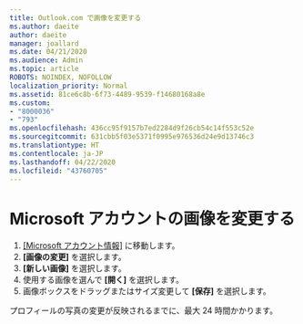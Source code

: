 ```yaml
---
title: Outlook.com で画像を変更する
ms.author: daeite
author: daeite
manager: joallard
ms.date: 04/21/2020
ms.audience: Admin
ms.topic: article
ROBOTS: NOINDEX, NOFOLLOW
localization_priority: Normal
ms.assetid: 81ce6c8b-6f73-4489-9539-f14680168a8e
ms.custom:
- "8000036"
- "793"
ms.openlocfilehash: 436cc95f9157b7ed2284d9f26cb54c14f553c52e
ms.sourcegitcommit: 631cbb5f03e5371f0995e976536d24e9d13746c3
ms.translationtype: HT
ms.contentlocale: ja-JP
ms.lasthandoff: 04/22/2020
ms.locfileid: "43760705"
---
```

# <a name="change-your-microsoft-account-picture"></a>Microsoft アカウントの画像を変更する

1. [[Microsoft アカウント情報]](https://go.microsoft.com/fwlink/p/?linkid=860841) に移動します。
2. **[画像の変更]** を選択します。
3. **[新しい画像]** を選択します。
4. 使用する画像を選んで **[開く]** を選択します。
5. 画像ボックスをドラッグまたはサイズ変更して **[保存]** を選択します。

プロフィールの写真の変更が反映されるまでに、最大 24 時間かかります。
